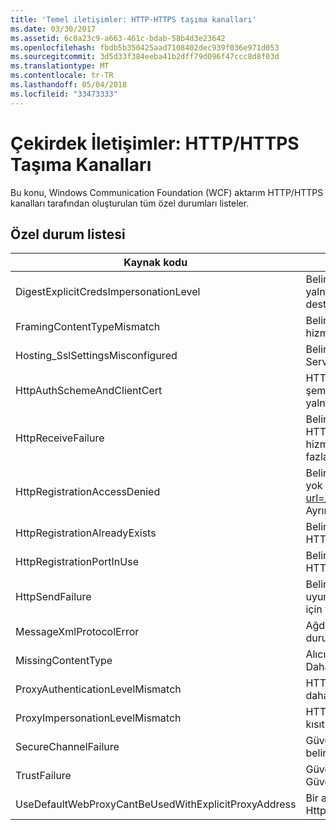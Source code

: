 ```yaml
---
title: 'Temel iletişimler: HTTP-HTTPS taşıma kanalları'
ms.date: 03/30/2017
ms.assetid: 6c0a23c9-a663-461c-bdab-58b4d3e23642
ms.openlocfilehash: fbdb5b350425aad7108402dec939f036e971d053
ms.sourcegitcommit: 3d5d33f384eeba41b2dff79d096f47ccc8d8f03d
ms.translationtype: MT
ms.contentlocale: tr-TR
ms.lasthandoff: 05/04/2018
ms.locfileid: "33473333"
---
```

# <a name="core-communications-httphttps-transport-channels"></a>Çekirdek İletişimler: HTTP/HTTPS Taşıma Kanalları
Bu konu, Windows Communication Foundation (WCF) aktarım HTTP/HTTPS kanalları tarafından oluşturulan tüm özel durumları listeler.  
  
## <a name="exception-list"></a>Özel durum listesi  
  
|Kaynak kodu|Kaynak dizesi|  
|-------------------|---------------------|  
|DigestExplicitCredsImpersonationLevel|Belirtilen kimliğe bürünme düzeyi belirtildi. HTTP Digest kimlik doğrulaması, yalnızca açık bir kimlik ile kullanıldığında 'Kimliğe bürünme' düzeyini destekler.|  
|FramingContentTypeMismatch|Belirtilen içerik türü belirtilen hizmeti tarafından desteklenmiyor. İstemci ve hizmet bağlamaları eşleşmiyor olabilir.|  
|Hosting_SslSettingsMisconfigured|Belirtilen hizmet için Güvenli Yuva Katmanı ayarları Internet Information Services içeriğiyle eşleşmiyor.|  
|HttpAuthSchemeAndClientCert|HTTPS dinleme fabrikası, bir istemci sertifikası ve belirtilen kimlik doğrulama şeması gerektirecek şekilde yapılandırıldı. Ancak, istemci kimlik doğrulaması, yalnızca bir formu bir kerede gerekli olabilir.|  
|HttpReceiveFailure|Belirtilen HTTP yanıt alınırken bir hata oluştu. Hizmet uç noktası bağlama HTTP protokolünü kullanarak değil. Başka bir olasılık bir HTTP istek bağlamı hizmet kapatılıyor nedeniyle sunucu tarafından sonlandırıldı olabilir. Daha fazla bilgi için sunucu günlüklerine bakın.|  
|HttpRegistrationAccessDenied|Belirtilen URL HTTP kaydedilemiyor. İşleminizi bu ad alanına erişim hakları yok (bkz http://msdn.microsoft.com/library/default.asp?url=/library/http/http/namespace_reservations_registrations_and_routing.asp Ayrıntılar için).|  
|HttpRegistrationAlreadyExists|Belirtilen URL HTTP kaydedilemiyor. Başka bir uygulama zaten bu URL ile HTTP kayıtlı. SYS.|  
|HttpRegistrationPortInUse|Belirtilen TCP bağlantı noktası başka bir uygulama tarafından kullanıldığından HTTP belirtilen URL kaydedilemiyor.|  
|HttpSendFailure|Belirtilen HTTP isteği yaparken bir hata oluştu. Neden bir güvenlik bağlama uyumsuzluğu olmadığından emin olun. Ayrıca hizmet Güvenli Yuva katmanı için yapılandırılmamış emin olun.|  
|MessageXmlProtocolError|Ağdan alındı XML ile ilgili bir sorun oluştu. Daha fazla ayrıntı için iç özel duruma bakın.|  
|MissingContentType|Alıcı, içerik türü istekte belirtilen eksik olduğunu bildiren bir hata döndürdü. Daha fazla bilgi için iç özel duruma bakın.|  
|ProxyAuthenticationLevelMismatch|HTTP proxy kimlik doğrulama bilgileri hedef sunucu kimlik doğrulaması için daha katı bir karşılıklı kimlik doğrulama gereksinimini belirtilmiş.|  
|ProxyImpersonationLevelMismatch|HTTP proxy kimlik doğrulama bilgileri hedef sunucu kimlik doğrulaması için kısıtlama daha katı bir kimliğe bürünme düzeyi kısıtlaması belirtildi.|  
|SecureChannelFailure|Güvenli bir kanal için Güvenli Yuva Katmanı/Aktarım Katmanı Güvenliği ile belirtilen yetkilisi kurulamıyor.|  
|TrustFailure|Güvenli Yuva katmanı için bir güven ilişkisi kurulamıyor / Aktarım Katmanı Güvenliği Güvenli kanal belirtilen yetkisine sahip.|  
|UseDefaultWebProxyCantBeUsedWithExplicitProxyAddress|Bir açık proxy adresi yanı sıra UseDefaultWebProxy belirtemezsiniz = true, HttpTransportBinding öğesindeki.|
